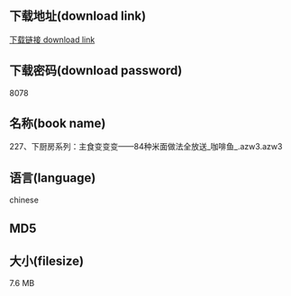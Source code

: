 ## 下载地址(download link)
[下载链接 download link](https://tutu365.netlify.app/?s=227%E3%80%81%E4%B8%8B%E5%8E%A8%E6%88%BF%E7%B3%BB%E5%88%97%EF%BC%9A%E4%B8%BB%E9%A3%9F%E5%8F%98%E5%8F%98%E5%8F%98%E2%80%94%E2%80%9484%E7%A7%8D%E7%B1%B3%E9%9D%A2%E5%81%9A%E6%B3%95%E5%85%A8%E6%94%BE%E9%80%81_%E5%92%96%E5%95%A1%E9%B1%BC_.azw3)

## 下载密码(download password)
8078

## 名称(book name)
227、下厨房系列：主食变变变——84种米面做法全放送_咖啡鱼_.azw3.azw3

## 语言(language)
chinese

## MD5


## 大小(filesize)
7.6 MB
